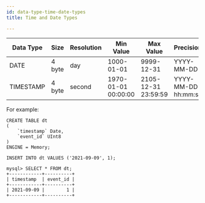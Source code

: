 ```yaml
---
id: data-type-time-date-types
title: Time and Date Types

---
```

| Data Type  | Size    |  Resolution | Min Value           | Max Value           | Precision           |
| -----------| ------- |  ---------- | ------------------- |-------------------- | ------------------- |
| DATE       | 4 byte  |  day        | 1000-01-01          | 9999-12-31          | YYYY-MM-DD          |
| TIMESTAMP  | 4 byte  |  second     | 1970-01-01 00:00:00 | 2105-12-31 23:59:59 | YYYY-MM-DD hh:mm:ss |


For example:
```
CREATE TABLE dt
(
    `timestamp` Date,
    `event_id` UInt8
)
ENGINE = Memory;

INSERT INTO dt VALUES ('2021-09-09', 1);

mysql> SELECT * FROM dt;
+------------+----------+
| timestamp  | event_id |
+------------+----------+
| 2021-09-09 |        1 |
+------------+----------+
```
